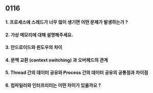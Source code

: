 ## 0116

#### 1. 프로세스에 스레드가 너무 많이 생기면 어떤 문제가 발생하는가 ?



#### 2. 가상 메모리에 대해 설명해주세요.



#### 3. 안드로이드와 윈도우의 차이



#### 4. 문맥 교환 (context switching) 과 오버헤드의 관계



#### 5. Thread 간의 데이터 공유와 Process 간의 데이터 공유의 공통점과 차이점



#### 6. 컴파일러와 인터프리터는 어떤 차이가 있을까요 ?

